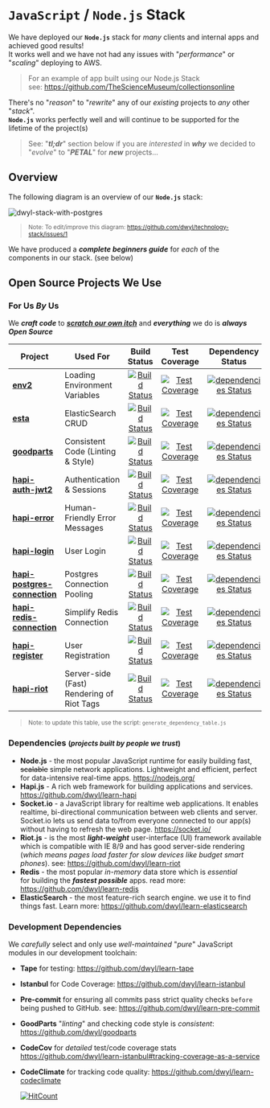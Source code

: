 # `JavaScript` / `Node.js` Stack

<!-- We refer to our Node.js Stack as "Classic". -->
We have deployed our **`Node.js`** stack for _many_ clients
and internal apps and achieved good results! <br />
It works well and we have not had any issues with "_performance_"
or "_scaling_" deploying to AWS.
> For an example of app built using our Node.js Stack <br />
see: https://github.com/TheScienceMuseum/collectionsonline <br />

There's no "_reason_" to "_rewrite_"
any of our _existing_ projects to _any_ other "_stack_". <br />
**`Node.js`** works perfectly well 
and will continue to be supported 
for the lifetime 
of the project(s)

> See: "***tl;dr***" section below if you are _interested_
in ***why*** we decided to "_evolve_" 
to "***PETAL***" for ***new*** projects...

## Overview

The following diagram is an overview of our **`Node.js`** stack:  

![dwyl-stack-with-postgres](https://cloud.githubusercontent.com/assets/194400/18927934/e5a9d0a4-85b5-11e6-9c59-4d5052d09053.png)

> <small>Note: To edit/improve this diagram: https://github.com/dwyl/technology-stack/issues/1 </small>

We have produced a ***complete beginners guide*** 
for *each* of the components in our stack. (see below)

## Open Source Projects We Use

### For Us *By* Us

We ***craft code*** to [***scratch our own itch***](https://github.com/dwyl/start-here#our-approach-scratching-your-own-itch) and ***everything*** we do is ***always Open Source***

| Project | Used For | Build Status | Test Coverage | Dependency Status | Tutorial |
| --------|----------|:-----:|:--------:|:------------:|-------|
| [**env2**](https://github.com/dwyl/env2) | Loading Environment Variables | [![Build Status](https://travis-ci.org/dwyl/env2.svg?branch=master)](https://travis-ci.org/dwyl/env2) | [![Test Coverage](https://img.shields.io/codecov/c/github/dwyl/env2.svg?maxAge=2592000)](https://codecov.io/github/dwyl/env2?branch=master) | [![dependencies Status](https://david-dm.org/dwyl/env2/status.svg)](https://david-dm.org/dwyl/env2) | [learn-environment-variables](https://github.com/dwyl/learn-environment-variables) |
| [**esta**](https://github.com/dwyl/esta) | ElasticSearch CRUD | [![Build Status](https://travis-ci.org/dwyl/esta.svg?branch=master)](https://travis-ci.org/dwyl/esta) | [![Test Coverage](https://img.shields.io/codecov/c/github/dwyl/esta.svg?maxAge=2592000)](https://codecov.io/github/dwyl/esta?branch=master) | [![dependencies Status](https://david-dm.org/dwyl/esta/status.svg)](https://david-dm.org/dwyl/esta) | [learn-elasticsearch](https://github.com/dwyl/learn-elasticsearch) |
| [**goodparts**](https://github.com/dwyl/goodparts) | Consistent Code (Linting & Style) | [![Build Status](https://travis-ci.org/dwyl/goodparts.svg?branch=master)](https://travis-ci.org/dwyl/goodparts) | [![Test Coverage](https://img.shields.io/codecov/c/github/dwyl/goodparts.svg?maxAge=2592000)](https://codecov.io/github/dwyl/goodparts?branch=master) | [![dependencies Status](https://david-dm.org/dwyl/goodparts/status.svg)](https://david-dm.org/dwyl/goodparts) | [goodparts#why](https://github.com/dwyl/goodparts#why) |
| [**hapi-auth-jwt2**](https://github.com/dwyl/hapi-auth-jwt2) | Authentication & Sessions | [![Build Status](https://travis-ci.org/dwyl/hapi-auth-jwt2.svg?branch=master)](https://travis-ci.org/dwyl/hapi-auth-jwt2) | [![Test Coverage](https://img.shields.io/codecov/c/github/dwyl/hapi-auth-jwt2.svg?maxAge=2592000)](https://codecov.io/github/dwyl/hapi-auth-jwt2?branch=master) | [![dependencies Status](https://david-dm.org/dwyl/hapi-auth-jwt2/status.svg)](https://david-dm.org/dwyl/hapi-auth-jwt2) | [learn-json-web-tokens](https://github.com/dwyl/learn-json-web-tokens) |
| [**hapi-error**](https://github.com/dwyl/hapi-error) | Human-Friendly Error Messages | [![Build Status](https://travis-ci.org/dwyl/hapi-error.svg?branch=master)](https://travis-ci.org/dwyl/hapi-error) | [![Test Coverage](https://img.shields.io/codecov/c/github/dwyl/hapi-error.svg?maxAge=2592000)](https://codecov.io/github/dwyl/hapi-error?branch=master) | [![dependencies Status](https://david-dm.org/dwyl/hapi-error/status.svg)](https://david-dm.org/dwyl/hapi-error) | [hapi-error#why](https://github.com/dwyl/hapi-error#why) |
| [**hapi-login**](https://github.com/dwyl/hapi-login) | User Login | [![Build Status](https://travis-ci.org/dwyl/hapi-login.svg?branch=master)](https://travis-ci.org/dwyl/hapi-login) | [![Test Coverage](https://img.shields.io/codecov/c/github/dwyl/hapi-login.svg?maxAge=2592000)](https://codecov.io/github/dwyl/hapi-login?branch=master) | [![dependencies Status](https://david-dm.org/dwyl/hapi-login/status.svg)](https://david-dm.org/dwyl/hapi-login) | [learn-hapi](https://github.com/dwyl/learn-hapi) |
| [**hapi-postgres-connection**](https://github.com/dwyl/hapi-postgres-connection) | Postgres Connection Pooling | [![Build Status](https://travis-ci.org/dwyl/hapi-postgres-connection.svg?branch=master)](https://travis-ci.org/dwyl/hapi-postgres-connection) | [![Test Coverage](https://img.shields.io/codecov/c/github/dwyl/hapi-postgres-connection.svg?maxAge=2592000)](https://codecov.io/github/dwyl/hapi-postgres-connection?branch=master) | [![dependencies Status](https://david-dm.org/dwyl/hapi-postgres-connection/status.svg)](https://david-dm.org/dwyl/hapi-postgres-connection) | [learn-postgresql](https://github.com/dwyl/learn-postgresql) |
| [**hapi-redis-connection**](https://github.com/dwyl/hapi-redis-connection) | Simplify Redis Connection | [![Build Status](https://travis-ci.org/dwyl/hapi-redis-connection.svg?branch=master)](https://travis-ci.org/dwyl/hapi-redis-connection) | [![Test Coverage](https://img.shields.io/codecov/c/github/dwyl/hapi-redis-connection.svg?maxAge=2592000)](https://codecov.io/github/dwyl/hapi-redis-connection?branch=master) | [![dependencies Status](https://david-dm.org/dwyl/hapi-redis-connection/status.svg)](https://david-dm.org/dwyl/hapi-redis-connection) | [learn-redis](https://github.com/dwyl/learn-redis) |
| [**hapi-register**](https://github.com/dwyl/hapi-register) | User Registration | [![Build Status](https://travis-ci.org/dwyl/hapi-register.svg?branch=master)](https://travis-ci.org/dwyl/hapi-register) | [![Test Coverage](https://img.shields.io/codecov/c/github/dwyl/hapi-register.svg?maxAge=2592000)](https://codecov.io/github/dwyl/hapi-register?branch=master) | [![dependencies Status](https://david-dm.org/dwyl/hapi-register/status.svg)](https://david-dm.org/dwyl/hapi-register) | [learn-hapi](https://github.com/dwyl/learn-hapi) |
| [**hapi-riot**](https://github.com/dwyl/hapi-riot) | Server-side (Fast) Rendering of Riot Tags | [![Build Status](https://travis-ci.org/dwyl/hapi-riot.svg?branch=master)](https://travis-ci.org/dwyl/hapi-riot) | [![Test Coverage](https://img.shields.io/codecov/c/github/dwyl/hapi-riot.svg?maxAge=2592000)](https://codecov.io/github/dwyl/hapi-riot?branch=master) | [![dependencies Status](https://david-dm.org/dwyl/hapi-riot/status.svg)](https://david-dm.org/dwyl/hapi-riot) | [learn-riot](https://github.com/dwyl/learn-riot) |

> <small>Note: to update this table, use the script: `generate_dependency_table.js`</small>

### Dependencies <small>(*projects built by people we trust*)</small>

+ **Node.js** - the most popular JavaScript runtime for easily building fast,
~~scalable~~ simple network applications. Lightweight and efficient, perfect for
data-intensive real-time apps. https://nodejs.org/
+ **Hapi.js** - A rich web framework for building applications and services.
https://github.com/dwyl/learn-hapi
+ **Socket.io** - a JavaScript library for realtime web applications.
It enables realtime, bi-directional communication between web clients and
server. Socket.io lets us send data to/from everyone connected to our app(s)
without having to refresh the web page. https://socket.io/
+ **Riot.js** - is the most ***light-weight*** user-interface (UI) framework
available which is compatible with IE 8/9 and has good
server-side rendering (*which means pages load faster for slow devices like budget smart phones*).
see: https://github.com/dwyl/learn-riot
+ **Redis** - the most popular *in-memory* data store which is *essential*  
for building the ***fastest possible*** apps.
read more: https://github.com/dwyl/learn-redis
+ **ElasticSearch** - the most feature-rich search engine. we use
it to find things fast. Learn more: https://github.com/dwyl/learn-elasticsearch


### Development Dependencies

We *carefully* select and only use *well-maintained* 
"*pure*" JavaScript modules
in our development toolchain:

+ **Tape** for testing: https://github.com/dwyl/learn-tape
+ **Istanbul** for Code Coverage: https://github.com/dwyl/learn-istanbul
+ **Pre-commit** for ensuring all commits pass strict quality checks
`before` being pushed to GitHub. see: https://github.com/dwyl/learn-pre-commit
+ **GoodParts** "_linting_" and checking code style is _consistent_:
https://github.com/dwyl/goodparts
+ **CodeCov** for *detailed* test/code coverage stats
https://github.com/dwyl/learn-istanbul#tracking-coverage-as-a-service
+ **CodeClimate** for tracking code quality:
https://github.com/dwyl/learn-codeclimate


  [![HitCount](https://hits.dwyl.com/dwyl/technology-stack-node.svg?style=flat-square)](https://hits.dwyl.com/dwyl/technology-stack)
